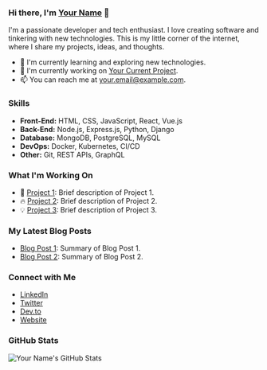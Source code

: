 ### Hi there, I'm [Your Name](https://www.example.com) 👋

I'm a passionate developer and tech enthusiast. I love creating software and tinkering with new technologies. This is my little corner of the internet, where I share my projects, ideas, and thoughts.

- 🌱 I'm currently learning and exploring new technologies.
- 💼 I'm currently working on [Your Current Project](https://github.com/yourusername/yourproject).
- 📫 You can reach me at [your.email@example.com](mailto:your.email@example.com).

### Skills

- **Front-End:** HTML, CSS, JavaScript, React, Vue.js
- **Back-End:** Node.js, Express.js, Python, Django
- **Database:** MongoDB, PostgreSQL, MySQL
- **DevOps:** Docker, Kubernetes, CI/CD
- **Other:** Git, REST APIs, GraphQL

### What I'm Working On

- 🚀 [Project 1](https://github.com/yourusername/project1): Brief description of Project 1.
- 🔥 [Project 2](https://github.com/yourusername/project2): Brief description of Project 2.
- 💡 [Project 3](https://github.com/yourusername/project3): Brief description of Project 3.

### My Latest Blog Posts

- [Blog Post 1](https://www.example.com/blog/post1): Summary of Blog Post 1.
- [Blog Post 2](https://www.example.com/blog/post2): Summary of Blog Post 2.

### Connect with Me

- [LinkedIn](https://www.linkedin.com/in/yourusername)
- [Twitter](https://twitter.com/yourusername)
- [Dev.to](https://dev.to/yourusername)
- [Website](https://www.example.com)

### GitHub Stats

![Your Name's GitHub Stats](https://github-readme-stats.vercel.app/api?username=yourusername&show_icons=true)
